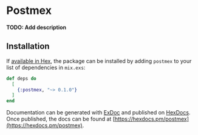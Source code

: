 # Postmex

**TODO: Add description**

## Installation

If [available in Hex](https://hex.pm/docs/publish), the package can be installed
by adding `postmex` to your list of dependencies in `mix.exs`:

```elixir
def deps do
  [
    {:postmex, "~> 0.1.0"}
  ]
end
```

Documentation can be generated with [ExDoc](https://github.com/elixir-lang/ex_doc)
and published on [HexDocs](https://hexdocs.pm). Once published, the docs can
be found at [https://hexdocs.pm/postmex](https://hexdocs.pm/postmex).

